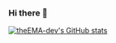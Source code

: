 ### Hi there 👋
[![theEMA-dev's GitHub stats](https://github-readme-stats.vercel.app/api?username=theEMA-dev&show_icons=true&bg_color=0e1116&text_color=e6edf3&border_color=f25757&title_color=6cd064&icon_color=6cd064&border_color=6cd064)](https://github.com/theEMA-dev)


